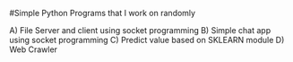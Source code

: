 #Simple Python Programs that I work on randomly

A) File Server and client using socket programming
B) Simple chat app using socket programming
C) Predict value based on SKLEARN module
D) Web Crawler